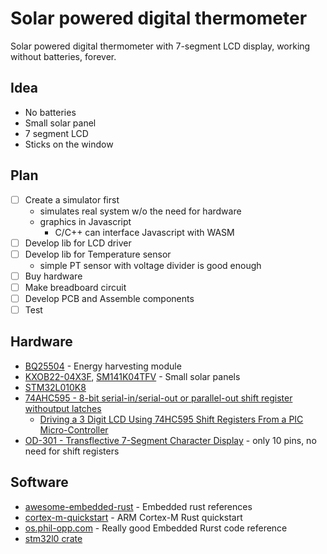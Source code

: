 # Solar powered digital thermometer

Solar powered digital thermometer with 7-segment LCD display, working without batteries, forever.

## Idea

- No batteries
- Small solar panel
- 7 segment LCD
- Sticks on the window

## Plan

- [ ] Create a simulator first
  - simulates real system w/o the need for hardware
  - graphics in Javascript
    - C/C++ can interface Javascript with WASM
- [ ] Develop lib for LCD driver
- [ ] Develop lib for Temperature sensor
  - simple PT sensor with voltage divider is good enough
- [ ] Buy hardware
- [ ] Make breadboard circuit
- [ ] Develop PCB and Assemble components
- [ ] Test

## Hardware

- [BQ25504](https://www.ti.com/lit/ds/symlink/bq25504.pdf) - Energy harvesting module
- [KXOB22-04X3F](https://ixapps.ixys.com/DataSheet/KXOB22-04X3F_Nov16.pdf), [SM141K04TFV](https://waf-e.dubuplus.com/anysolar.dubuplus.com/techsupport@anysolar.biz/O18BEsz/DubuDisk/www/Gen3/SM141K04TFV%20DATA%20SHEET%20202105.pdf) - Small solar panels
- [STM32L010K8](https://www.st.com/en/microcontrollers-microprocessors/stm32l010k8.html)
- [74AHC595 - 8-bit serial-in/serial-out or parallel-out shift register withoutput latches](https://assets.nexperia.com/documents/data-sheet/74AHC_AHCT595.pdf)
  - [Driving a 3 Digit LCD Using 74HC595 Shift Registers From a PIC Micro-Controller](https://www.youtube.com/watch?v=0vjSf-H-FJM)
- [OD-301 - Transflective 7-Segment Character Display](https://www.digikey.com/en/products/detail/orient-display/OD-301/12089299) - only 10 pins, no need for shift registers

## Software

- [awesome-embedded-rust](https://github.com/rust-embedded/awesome-embedded-rust) - Embedded rust references
- [cortex-m-quickstart](https://github.com/rust-embedded/cortex-m-quickstart) - ARM Cortex-M Rust quickstart
- [os.phil-opp.com](https://os.phil-opp.com/) - Really good Embedded Rurst code reference
- [stm32l0 crate](https://crates.io/crates/stm32l0)
